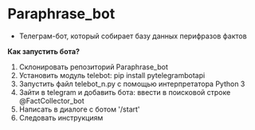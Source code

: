# Paraphrase_bot
- Телеграм-бот, который собирает базу данных перифразов фактов

<b> Как запустить бота? </b>

1. Склонировать репозиторий Paraphrase_bot
2. Установить модуль telebot: pip install pytelegrambotapi
3. Запустить файл telebot_n.py с помощью интерпретатора Python 3
4. Зайти в telegram и добавить бота: ввести в поисковой строке @FactCollector_bot
5. Написать в диалоге с ботом '/start'
6. Следовать инструкциям
